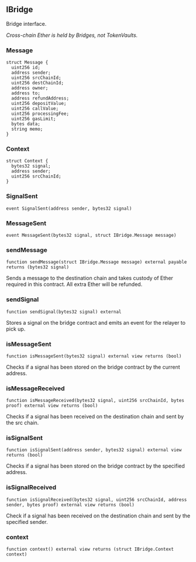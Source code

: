 ## IBridge

Bridge interface.

_Cross-chain Ether is held by Bridges, not TokenVaults._

### Message

```solidity
struct Message {
  uint256 id;
  address sender;
  uint256 srcChainId;
  uint256 destChainId;
  address owner;
  address to;
  address refundAddress;
  uint256 depositValue;
  uint256 callValue;
  uint256 processingFee;
  uint256 gasLimit;
  bytes data;
  string memo;
}

```

### Context

```solidity
struct Context {
  bytes32 signal;
  address sender;
  uint256 srcChainId;
}

```

### SignalSent

```solidity
event SignalSent(address sender, bytes32 signal)
```

### MessageSent

```solidity
event MessageSent(bytes32 signal, struct IBridge.Message message)
```

### sendMessage

```solidity
function sendMessage(struct IBridge.Message message) external payable returns (bytes32 signal)
```

Sends a message to the destination chain and takes custody
of Ether required in this contract. All extra Ether will be refunded.

### sendSignal

```solidity
function sendSignal(bytes32 signal) external
```

Stores a signal on the bridge contract and emits an event for the
relayer to pick up.

### isMessageSent

```solidity
function isMessageSent(bytes32 signal) external view returns (bool)
```

Checks if a signal has been stored on the bridge contract by the
current address.

### isMessageReceived

```solidity
function isMessageReceived(bytes32 signal, uint256 srcChainId, bytes proof) external view returns (bool)
```

Checks if a signal has been received on the destination chain and
sent by the src chain.

### isSignalSent

```solidity
function isSignalSent(address sender, bytes32 signal) external view returns (bool)
```

Checks if a signal has been stored on the bridge contract by the
specified address.

### isSignalReceived

```solidity
function isSignalReceived(bytes32 signal, uint256 srcChainId, address sender, bytes proof) external view returns (bool)
```

Check if a signal has been received on the destination chain and sent
by the specified sender.

### context

```solidity
function context() external view returns (struct IBridge.Context context)
```
